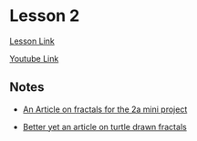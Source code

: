 # Lesson 2
[Lesson Link](https://www.udacity.com/course/viewer#!/c-ud036/)

[Youtube Link](https://www.youtube.com/playlist?list=PLBxMIgvbjWQh8zCPh-L9wz8NH12UPugOE)

## Notes

  - [An Article on fractals for the 2a mini project](https://georgemdallas.wordpress.com/2014/05/02/what-are-fractals-and-why-should-i-care/)

  - [Better yet an article on turtle drawn fractals](http://www.fractalcurves.com/Turtle.html)

